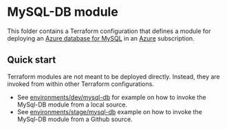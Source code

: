 # MySQL-DB module

This folder contains a Terraform configuration that defines a module for deploying an [Azure database for MySQL](https://docs.microsoft.com/en-ca/azure/mysql/overview) in an [Azure](https://azure.microsoft.com/free) subscription.

## Quick start

Terraform modules are not meant to be deployed directly. Instead, they are invoked from within other Terraform configurations. 
* See [environments/dev/mysql-db](../../environments/dev/mysql-db) for example on how to invoke the MySql-DB module from a local source.
* See [environments/stage/mysql-db](../../environments/stage/mysql-db) example on how to invoke the MySql-DB module from a Github source.
